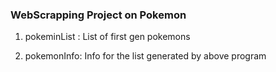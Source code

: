 ### WebScrapping Project on Pokemon

1) pokeminList : List of first gen pokemons

2) pokemonInfo: Info for the list generated by above program

